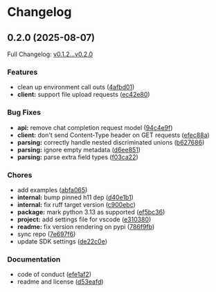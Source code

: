 # Changelog

## 0.2.0 (2025-08-07)

Full Changelog: [v0.1.2...v0.2.0](https://github.com/meta-llama/llama-api-python/compare/v0.1.2...v0.2.0)

### Features

* clean up environment call outs ([4afbd01](https://github.com/meta-llama/llama-api-python/commit/4afbd01ed735b93d8b4c8c282881f2b78673995c))
* **client:** support file upload requests ([ec42e80](https://github.com/meta-llama/llama-api-python/commit/ec42e80b6249b3af1f3474ad4fba61d669ec0035))


### Bug Fixes

* **api:** remove chat completion request model ([94c4e9f](https://github.com/meta-llama/llama-api-python/commit/94c4e9fd500502781a0f6e30715ecbd134d015db))
* **client:** don't send Content-Type header on GET requests ([efec88a](https://github.com/meta-llama/llama-api-python/commit/efec88aa519948ea58ee629507cd91e9af90c1c8))
* **parsing:** correctly handle nested discriminated unions ([b627686](https://github.com/meta-llama/llama-api-python/commit/b6276863bea64a7127cdb71b6fbb02534d2e762b))
* **parsing:** ignore empty metadata ([d6ee851](https://github.com/meta-llama/llama-api-python/commit/d6ee85101e3e69c2768761e1187b8d33ee4e3762))
* **parsing:** parse extra field types ([f03ca22](https://github.com/meta-llama/llama-api-python/commit/f03ca2286018699dd29b964e9cbc1a66699ef59e))


### Chores

* add examples ([abfa065](https://github.com/meta-llama/llama-api-python/commit/abfa06572191caeaa33603c846d5953aa453521e))
* **internal:** bump pinned h11 dep ([d40e1b1](https://github.com/meta-llama/llama-api-python/commit/d40e1b1d736ec5e5fe7e3c65ace9c5d65d038081))
* **internal:** fix ruff target version ([c900ebc](https://github.com/meta-llama/llama-api-python/commit/c900ebc528a5f21e76f4742556577bbf33060f1c))
* **package:** mark python 3.13 as supported ([ef5bc36](https://github.com/meta-llama/llama-api-python/commit/ef5bc36693fa419e3d865e97cae97e7f5df19b1a))
* **project:** add settings file for vscode ([e310380](https://github.com/meta-llama/llama-api-python/commit/e3103801d608df4cff07da4e3eaae72df1391626))
* **readme:** fix version rendering on pypi ([786f9fb](https://github.com/meta-llama/llama-api-python/commit/786f9fbdb75e54ceac9eaf00d4c4d7002ed97a94))
* sync repo ([7e697f6](https://github.com/meta-llama/llama-api-python/commit/7e697f6550485728ee00d4fd18800a90fb3592ab))
* update SDK settings ([de22c0e](https://github.com/meta-llama/llama-api-python/commit/de22c0ece778c938f75e4717baf3e628c7a45087))


### Documentation

* code of conduct ([efe1af2](https://github.com/meta-llama/llama-api-python/commit/efe1af28fb893fa657394504dc8c513b20ac589a))
* readme and license ([d53eafd](https://github.com/meta-llama/llama-api-python/commit/d53eafd104749e9483015676fba150091e754928))
